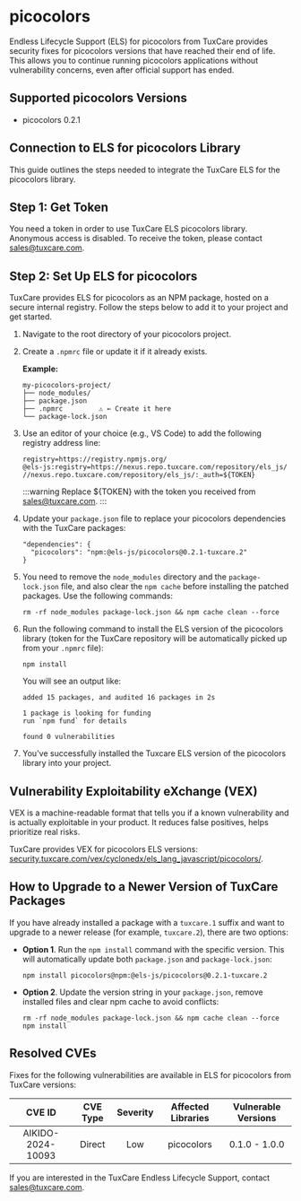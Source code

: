 # picocolors

Endless Lifecycle Support (ELS) for picocolors from TuxCare provides security fixes for picocolors versions that have reached their end of life. This allows you to continue running picocolors applications without vulnerability concerns, even after official support has ended.

## Supported picocolors Versions

* picocolors 0.2.1

## Connection to ELS for picocolors Library

This guide outlines the steps needed to integrate the TuxCare ELS for the picocolors library.

## Step 1: Get Token

You need a token in order to use TuxCare ELS picocolors library. Anonymous access is disabled. To receive the token, please contact [sales@tuxcare.com](mailto:sales@tuxcare.com).

## Step 2: Set Up ELS for picocolors

TuxCare provides ELS for picocolors as an NPM package, hosted on a secure internal registry. Follow the steps below to add it to your project and get started.

1. Navigate to the root directory of your picocolors project.
2. Create a `.npmrc` file or update it if it already exists.

   **Example:**

   ```text
   my-picocolors-project/
   ├── node_modules/
   ├── package.json
   ├── .npmrc         ⚠️ ← Create it here
   └── package-lock.json
   ```

3. Use an editor of your choice (e.g., VS Code) to add the following registry address line:

   <CodeWithCopy>

   ```text
   registry=https://registry.npmjs.org/
   @els-js:registry=https://nexus.repo.tuxcare.com/repository/els_js/
   //nexus.repo.tuxcare.com/repository/els_js/:_auth=${TOKEN}
   ```

   </CodeWithCopy>

   :::warning
   Replace ${TOKEN} with the token you received from [sales@tuxcare.com](mailto:sales@tuxcare.com).
   :::

4. Update your `package.json` file to replace your picocolors dependencies with the TuxCare packages:

   <CodeWithCopy>

   ```text
   "dependencies": {
     "picocolors": "npm:@els-js/picocolors@0.2.1-tuxcare.2"
   }
   ```

   </CodeWithCopy>

5. You need to remove the `node_modules` directory and the `package-lock.json` file, and also clear the `npm cache` before installing the patched packages. Use the following commands:
   
   <CodeWithCopy>

   ```text
   rm -rf node_modules package-lock.json && npm cache clean --force
   ```

   </CodeWithCopy>

6. Run the following command to install the ELS version of the picocolors library (token for the TuxCare repository will be automatically picked up from your `.npmrc` file):

   <CodeWithCopy>

   ```text
   npm install
   ```

   </CodeWithCopy>

   You will see an output like:

   ```text
   added 15 packages, and audited 16 packages in 2s

   1 package is looking for funding
   run `npm fund` for details

   found 0 vulnerabilities
   ```

7. You've successfully installed the Tuxcare ELS version of the picocolors library into your project.

## Vulnerability Exploitability eXchange (VEX) 

VEX is a machine-readable format that tells you if a known vulnerability and is actually exploitable in your product. It reduces false positives, helps prioritize real risks.

TuxCare provides VEX for picocolors ELS versions: [security.tuxcare.com/vex/cyclonedx/els_lang_javascript/picocolors/](https://security.tuxcare.com/vex/cyclonedx/els_lang_javascript/picocolors/).

## How to Upgrade to a Newer Version of TuxCare Packages

If you have already installed a package with a `tuxcare.1` suffix and want to upgrade to a newer release (for example, `tuxcare.2`), there are two options:

* **Option 1**. Run the `npm install` command with the specific version. This will automatically update both `package.json` and `package-lock.json`:

  <CodeWithCopy>

  ```text
  npm install picocolors@npm:@els-js/picocolors@0.2.1-tuxcare.2
  ```

  </CodeWithCopy>

* **Option 2**. Update the version string in your `package.json`, remove installed files and clear npm cache to avoid conflicts:

  <CodeWithCopy>

  ```text
  rm -rf node_modules package-lock.json && npm cache clean --force
  npm install
  ```

  </CodeWithCopy>

## Resolved CVEs

Fixes for the following vulnerabilities are available in ELS for picocolors from TuxCare versions:

| CVE ID         | CVE Type | Severity | Affected Libraries | Vulnerable Versions |
| :------------: | :------: |:--------:|:------------------:| :----------------: |
| AIKIDO-2024-10093 | Direct   | Low      | picocolors        | 0.1.0 - 1.0.0     |

If you are interested in the TuxCare Endless Lifecycle Support, contact [sales@tuxcare.com](mailto:sales@tuxcare.com).
